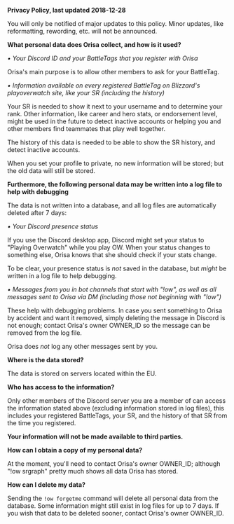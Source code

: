 **Privacy Policy, last updated 2018-12-28**

You will only be notified of major updates to this policy. Minor updates, like
reformatting, rewording, etc. will not be announced.

__**What personal data does Orisa collect, and how is it used?**__

*• Your Discord ID and your BattleTags that you register with Orisa*

Orisa's main purpose is to allow other members to ask for your BattleTag.

*• Information available on every registered BattleTag on Blizzard's playoverwatch site, like your SR (including the history)*

Your SR is needed to show it next to your username and to determine your
rank. Other information, like career and hero stats, or endorsement level,
might be used in the future to detect inactive accounts or helping you and
other members find teammates that play well together.

The history of this data is needed to be able to show the SR history, and
detect inactive accounts.

When you set your profile to private, no new information will be stored;
but the old data will still be stored.

__**Furthermore, the following personal data may be written into a log file to help with debugging**__

The data is not written into a database, and all log files are automatically
deleted after 7 days:

*• Your Discord presence status*

If you use the Discord desktop app, Discord might set your status to
"Playing Overwatch" while you play OW. When your status changes to something
else, Orisa knows that she should check if your stats change.

To be clear, your presence status is *not* saved in the database,
but *might* be written in a log file to help debugging.

*• Messages from you in bot channels that start with "!ow", as well as all messages sent to Orisa via DM (including those not beginning with "!ow")*

These help with debugging problems. In case you sent something to Orisa by accident
and want it removed, simply deleting the message in Discord is not enough;
contact Orisa's owner OWNER_ID so the message can be removed from the log file.

Orisa does *not* log any other messages sent by you.

__**Where is the data stored?**__

The data is stored on servers located within the EU.

__**Who has access to the information?**__

Only other members of the Discord server you are a member of can access the information
stated above (excluding information stored in log files),
this includes your registered BattleTags, your SR, and the history of that SR from the
time you registered.

**Your information will not be made available to third parties.**

__**How can I obtain a copy of my personal data?**__

At the moment, you'll need to contact Orisa's owner OWNER_ID; although "!ow srgraph" pretty much shows all data Orisa has stored.

__**How can I delete my data?**__

Sending the `!ow forgetme` command will delete all personal data from the database.
Some information might still exist in log files for up to 7 days.
If you wish that data to be deleted sooner, contact Orisa's owner OWNER_ID.